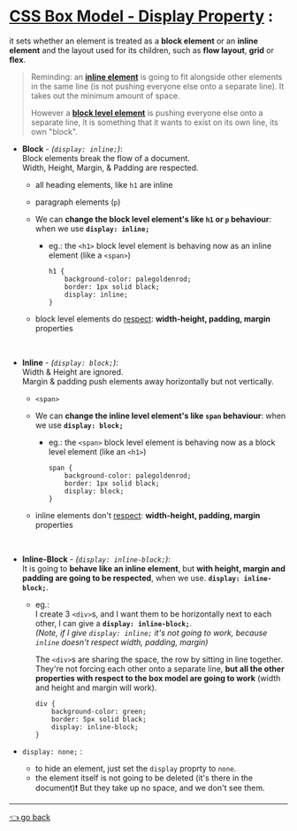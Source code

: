 # [CSS Box Model - Display Property](https://developer.mozilla.org/en-US/docs/Web/CSS/display) :
it sets whether an element is treated as a **block element** or an **inline element** and the layout used for its children, such as **flow layout**, **grid** or **flex**.

> Reminding: an [__inline element__](https://github.com/Klosmi/html-basics/blob/master/inlene-vs-block.md) is going to fit alongside other elements in the same line (is not pushing everyone else onto a separate line). It takes out the minimum amount of space.
> 
> However a [__block level element__](https://github.com/Klosmi/html-basics/blob/master/inlene-vs-block.md) is pushing everyone else onto a separate line, it is something that it wants to exist on its own line, its own "block".

- **Block** - *(`display: inline;`)*:   
    Block elements break the flow of a document.   
    Width, Height, Margin, & Padding  are respected.
    - all heading elements, like `h1` are inline

    - paragraph elements (`p`)

    - We can **change the block level element's like `h1` or `p` behaviour**: when we use **`display: inline;`**
      - eg.:
        the `<h1>` block level element is behaving now as an inline element (like a `<span>`)
        ```
        h1 {
            background-color: palegoldenrod;
            border: 1px solid black;
            display: inline;
        }
        ```
    - block level elements do <u>respect</u>: **width-height, padding, margin** properties 
    <br>

- **Inline** - *(`display: block;`)*:   
    Width & Height are ignored.   
    Margin & padding push elements away horizontally but not vertically.  
    - `<span>`

    - We can **change the inline level element's like `span` behaviour**: when we use **`display: block;`**
        - eg.: 
            the `<span>` block level element is behaving now as a block level element (like an `<h1>`)
            ```
            span {
                background-color: palegoldenrod;
                border: 1px solid black;
                display: block;
            }
            ```  
     - inline elements don't <u>respect</u>: **width-height, padding, margin** properties  

<br>

- **Inline-Block** - *(`display: inline-block;`)*:   
    It is going to __behave like an inline element__, but __with height, margin and padding are going to be respected__, when we use. **`display: inline-block;`**.
     - eg.:   
     I  create 3 `<div>`s, and I want them to be horizontally next to each other, I can give a **`display: inline-block;`**.   
     *(Note, if I give `display: inline;` it's not going to work, because `inline` doesn't respect width, padding, margin)*  
     
       The `<div>`s are sharing the space, the row by sitting in line together. They're not forcing each other onto a separate line, __but all the other properties with respect to the box model are going to work__ (width and height and margin will work).
        ```      
        div {
            background-color: green;
            border: 5px solid black;
            display: inline-block;
        }
        ```

- `display: none;` :
    - to hide an element, just set the `display` proprty to `none`.
    - the element itself is not going to be deleted (it's there in the document)❗️ But they take up no space, and we don't see them.

---
   [👈 go back](https://github.com/Klosmi/html-basics#html-and-css--basics)
